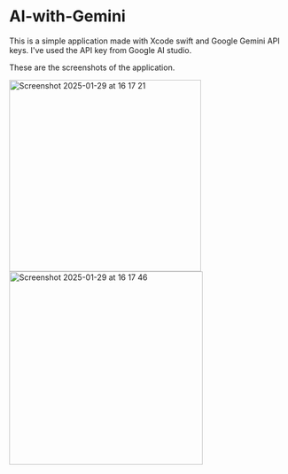 # AI-with-Gemini

This is a simple application made with Xcode swift and Google Gemini API keys.
I've used the API key from Google AI studio.
 
These are the screenshots of the application. 
 
   
<img width="346" alt="Screenshot 2025-01-29 at 16 17 21" src="https://github.com/user-attachments/assets/995f3b7e-c426-446f-8277-3dbb6dc24490" />
 
   
<img width="349" alt="Screenshot 2025-01-29 at 16 17 46" src="https://github.com/user-attachments/assets/3cc636d9-1e3e-42bf-bb8f-566849ed4854" />
    
 
 
